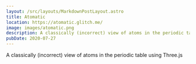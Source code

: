 ```yaml
---
layout: /src/layouts/MarkdownPostLayout.astro
title: Atomatic
location: https://atomatic.glitch.me/
image: images/atomatic.png
description: A classically (incorrect) view of atoms in the periodic table using Three.js
pubDate: 2020-07-27
---
```

A classically (incorrect) view of atoms in the periodic table using Three.js